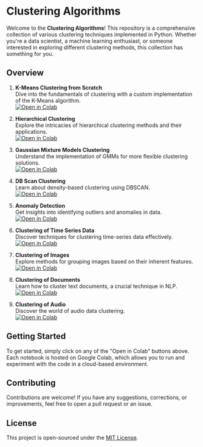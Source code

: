 # Clustering Algorithms

Welcome to the **Clustering Algorithms**! This repository is a comprehensive collection of various clustering techniques implemented in Python. Whether you're a data scientist, a machine learning enthusiast, or someone interested in exploring different clustering methods, this collection has something for you.

## Overview

1. **K-Means Clustering from Scratch**  
   Dive into the fundamentals of clustering with a custom implementation of the K-Means algorithm.  
   <a href="https://colab.research.google.com/drive/1qrp_WyQwxA_V56HtEdsJg4S-C8ylYnxH?usp=sharing"><img src="https://colab.research.google.com/assets/colab-badge.svg" alt="Open in Colab" title="Open and Execute in Google Colaboratory"></a>

2. **Hierarchical Clustering**  
   Explore the intricacies of hierarchical clustering methods and their applications.  
   <a href="https://colab.research.google.com/drive/15OAGUYdMYBST1xeWsXZac2BLw8lJ5zsJ?usp=sharing"><img src="https://colab.research.google.com/assets/colab-badge.svg" alt="Open in Colab" title="Open and Execute in Google Colaboratory"></a>

3. **Gaussian Mixture Models Clustering**  
   Understand the implementation of GMMs for more flexible clustering solutions.  
   <a href="https://colab.research.google.com/drive/1XntAKvvp8hnGg1hGjuat0fH1mLv8Xkw7?usp=sharing"><img src="https://colab.research.google.com/assets/colab-badge.svg" alt="Open in Colab" title="Open and Execute in Google Colaboratory"></a>

4. **DB Scan Clustering**  
   Learn about density-based clustering using DBSCAN.  
   <a href="https://colab.research.google.com/drive/10BFp32lDdjjJgLjO9FA-G0flzpvUuAq-?usp=sharing"><img src="https://colab.research.google.com/assets/colab-badge.svg" alt="Open in Colab" title="Open and Execute in Google Colaboratory"></a>

5. **Anomaly Detection**  
   Get insights into identifying outliers and anomalies in data.  
   <a href="https://colab.research.google.com/drive/1HiCE5cwKFhfMiugwGBfdJmtsh78BbN6F?usp=sharing"><img src="https://colab.research.google.com/assets/colab-badge.svg" alt="Open in Colab" title="Open and Execute in Google Colaboratory"></a>

6. **Clustering of Time Series Data**  
   Discover techniques for clustering time-series data effectively.  
   <a href="https://colab.research.google.com/drive/1HTeiImc59fBlyqJk-r_rDRPrVpiPDDox?usp=sharing"><img src="https://colab.research.google.com/assets/colab-badge.svg" alt="Open in Colab" title="Open and Execute in Google Colaboratory"></a>

7. **Clustering of Images**  
   Explore methods for grouping images based on their inherent features.  
   <a href="https://colab.research.google.com/drive/1QBnTv9zlgbpAvAQP0iZC2CI5Y543oxsg?usp=sharing"><img src="https://colab.research.google.com/assets/colab-badge.svg" alt="Open in Colab" title="Open and Execute in Google Colaboratory"></a>

8. **Clustering of Documents**  
   Learn how to cluster text documents, a crucial technique in NLP.  
   <a href="https://colab.research.google.com/drive/1HfeaDbNabfbM7qQL9MUqL58jvtDHl2sL?usp=sharing"><img src="https://colab.research.google.com/assets/colab-badge.svg" alt="Open in Colab" title="Open and Execute in Google Colaboratory"></a>

9. **Clustering of Audio**  
   Discover the world of audio data clustering.  
   <a href="https://colab.research.google.com/drive/14FKDg_NusXwJu1Z5IProMTxQca2qV61E?usp=sharing"><img src="https://colab.research.google.com/assets/colab-badge.svg" alt="Open in Colab" title="Open and Execute in Google Colaboratory"></a>

## Getting Started

To get started, simply click on any of the "Open in Colab" buttons above. Each notebook is hosted on Google Colab, which allows you to run and experiment with the code in a cloud-based environment.

## Contributing

Contributions are welcome! If you have any suggestions, corrections, or improvements, feel free to open a pull request or an issue.

## License

This project is open-sourced under the [MIT License](LICENSE).
